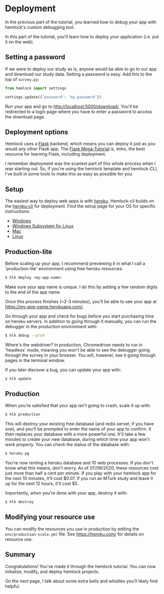 # Deployment

In the previous part of the tutorial, you learned how to debug your app with hemlock's custom debugging tool.

In this part of the tutorial, you'll learn how to deploy your application (i.e. put it on the web).

## Setting a password

If we were to deploy our study as is, anyone would be able to go to our app and download our study data. Setting a password is easy. Add this to the top of `survey.py`:

```python
from hemlock import settings

settings.update({'password': 'my-password'})
```

Run your app and go to <http://localhost:5000/download/>. You'll be redirected to a login page where you have to enter a password to access the download page.

## Deployment options

Hemlock uses a [Flask](https://flask.palletsprojects.com/en/1.1.x/) backend, which means you can deploy it just as you would any other Flask app. The [Flask Mega-Tutorial](https://blog.miguelgrinberg.com/post/the-flask-mega-tutorial-part-i-hello-world) is, imho, the best resource for learning Flask, including deployment.

I remember deployment was the scariest part of this whole process when I was starting out. So, if you're using the hemlock template and hemlock-CLI, I've built in some tools to make this as easy as possible for you.

## Setup

The easiest way to deploy web apps is with [heroku](https://heroku.com/). Hemlock-cli builds on the [heroku-cli]((https://devcenter.heroku.com/articles/heroku-cli)) for deployment. Find the setup page for your OS for specific instructions:

- [Windows](../setup/win.md)
- [Windows Subsystem for Linux](../setup/wsl.md)
- [Mac](../setup/mac.md)
- [Linux](../setup/linux.md)

## Production-lite

Before scaling up your app, I recommend previewing it in what I call a 'production-lite' environment using free heroku resources:

```bash
$ hlk deploy <my-app-name>
```

Make sure your app name is unique. I do this by adding a few random digits to the end of the app name.

Once this process finishes (~2-3 minutes), you'll be able to see your app at <https://my-app-name.herokuapp.com/>.

Go through your app and check for bugs before you start purchasing time on heroku servers. In addition to going through it manually, you can run the debugger in the production environment with:

```bash
$ hlk debug --prod
```

Where's the webdriver? In production, Chromedriver needs to run in 'headless' mode, meaning you won't be able to see the debugger going through the survey in your browser. You will, however, see it going through pages in the terminal window.

If you later discover a bug, you can update your app with:

```bash
$ hlk update
```

## Production

When you're satisfied that your app isn't going to crash, scale it up with:

```bash
$ hlk production
```

This will destroy your existing free database (and redis server, if you have one), and you'll be prompted to enter the name of your app to confirm. It then replaces your database with a more powerful one. It'll take a few minutes to create your new database, during which time your app won't work properly. You can check the status of the database with:

```bash
$ heroku pg
```

You're now renting a heroku database and 10 web processes. If you don't know what this means, don't worry. As of 07/09/2020, these resources cost just more than half a cent per minute. If you play with your hemlock app for the next 10 minutes, it'll cost $0.07. If you run an MTurk study and leave it up for the next 12 hours, it'll cost $5.

Importantly, when you're done with your app, destroy it with:

```bash
$ hlk destroy
```

## Modifying your resource use

You can modify the resources you use in production by editing the `env/production-scale.yml` file. See <https://heroku.com/> for details on resource use.

## Summary

Congratulations! You've made it through the hemlock tutorial. You can now initialize, modify, and deploy hemlock projects.

On the next page, I talk about some extra bells and whistles you'll likely find helpful.